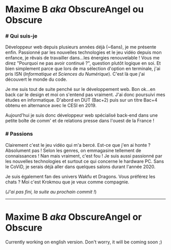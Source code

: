 # Maxime B *aka* ObscureAngel ou Obscure

### # Qui suis-je
Développeur web depuis plusieurs années déjà (~6ans), je me présente enfin. Passionné par les nouvelles technologies et le jeu vidéo depuis mon enfance, je rêvais de travailler dans...les énergies renouvelable ! Vous me direz "Pourquoi ne pas avoir continué ?", question plutôt logique en soi. Et bien simplement parce que lors de ma sélection d'option en terminale, j'ai pris ISN (*Informatique et Sciences du Numérique*). C'est là que j'ai découvert le monde du code.

Je me suis tout de suite penché sur le développement web. Bon ok...en back car le design et moi on s'entend pas vraiment. J'ai donc poursuivi mes études en informatique. D'abord en DUT (Bac+2) puis sur un titre Bac+4 obtenu en alternance avec le CESI en 2019.

Aujourd'hui je suis donc développeur web spécialisé back-end dans une petite boîte de comm' et de relations presse dans l'ouest de la France !

### # Passions
Clairement c'est le jeu vidéo qui m'a bercé. Est-ce que j'en ai honte ? Absolument pas ! Selon les genres, on emmagasine tellement de connaissances ! Nan mais vraiment, c'est fou ! Je suis aussi passionné par les nouvelles technologies et surtout ce qui concerne le hardware PC. Sans le CoViD, je serais déjà aller dans quelques salons durant l'année 2020.

Je suis également fan des univers Wakfu et Dragons. Vous préférez les chats ? Moi c'est Krokmou que je veux comme compagnie.

(*J'ai pas fini, la suite au prochain commit !*)

***
# Maxime B *aka* ObscureAngel or Obscure

Currently working on english version. Don't worry, it will be coming soon ;)

[comment]: <> (- 👋 Hi, I’m @ObscureAngel)
[comment]: <> (- 👀 I’m interested in ...)
[comment]: <> (- 🌱 I’m currently learning ...)
[comment]: <> (- 💞️ I’m looking to collaborate on ...)
[comment]: <> (- 📫 How to reach me ...)
